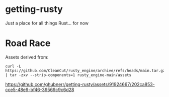 # getting-rusty

Just a place for all things Rust... for now

# Road Race

Assets derived from:

```
curl -L https://github.com/CleanCut/rusty_engine/archive/refs/heads/main.tar.gz | tar -zxv --strip-components=1 rusty_engine-main/assets
```

https://github.com/ghubnerr/getting-rusty/assets/91924667/202ca853-cce5-48e9-bf46-39569c9c6d28



